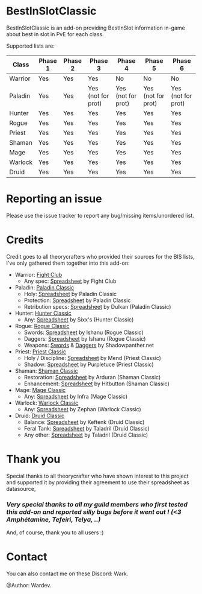 # BestInSlotClassic
BestInSlotClassic is an add-on providing BestInSlot information in-game about best in slot in PvE for each class.

Supported lists are:

| Class  | Phase 1 | Phase 2 | Phase 3 | Phase 4 | Phase 5 | Phase 6 | 
| ------------- | ------------- | ------------- | ------------- | ------------- | ------------- | ------------- |
| Warrior  | Yes  |  Yes  |  Yes  |  No  | No  | No  |
| Paladin  | Yes  |  Yes  |  Yes (not for prot)  |  Yes (not for prot)  | Yes (not for prot)  | Yes (not for prot)  |
| Hunter  | Yes  |  Yes  |  Yes  |  Yes  | Yes  | Yes  |
| Rogue  | Yes  |  Yes  |  Yes  |  Yes  | Yes  | Yes  |
| Priest  | Yes  |  Yes  |  Yes  |  Yes  | Yes  | Yes  |
| Shaman  | Yes  |  Yes  |  Yes  |  Yes  | Yes  | Yes  |
| Mage  | Yes  |  Yes  |  Yes  |  Yes  | Yes  | Yes  |
| Warlock  | Yes  |  Yes  |  Yes  |  Yes  | Yes  | Yes  |
| Druid  | Yes  |  Yes  |  Yes  |  Yes  | Yes  | Yes  |

# Reporting an issue #

Please use the issue tracker to report any bug/missing items/unordered list.

# Credits #

Credit goes to all theorycrafters who provided their sources for the BIS lists, I've only gathered them together into this add-on:
- Warrior: [Fight Club](https://discord.gg/fightclub)
    - Any spec: [Spreadsheet](https://docs.google.com/spreadsheets/d/1YXJpasqqodeq9B4jeUZDP9khFQf5QocyMby6moydJWk/htmlview?sle=true#) by Fight Club   
- Paladin: [Paladin Classic](https://discord.gg/6YS3tH)
    - Holy: [Spreadsheet](https://docs.google.com/spreadsheets/d/1lSZzNVHKsvG13WRnDuqbAZyQ47ktVytB3Z2CbW7XHdA/edit#gid=1331745877) by Paladin Classic
    - Protection: [Spreadsheet](https://docs.google.com/spreadsheets/d/1B2Mfv6F5qVetmnFsUDQITFtjXnG-6Mk3BOYxblJMIb0/edit#gid=0) by Paladin Classic
    - Retribution specs: [Spreadsheet](https://docs.google.com/document/d/1WRlEBESz643MSNsnnHsC6MOk4u0vH4zocUzqv9HQ6rU/edit) by Dulkan (Paladin Classic)
- Hunter: [Hunter Classic](https://discord.gg/W8Rh7V)
    - Any: [Spreadsheet](https://docs.google.com/spreadsheets/d/1BIlB2P1kyV_QdD4ULQzvZvS6hK6BDouUQkyHQzCvBGI/edit#gid=333718892) by Sixx's (Hunter Classic)
- Rogue: [Rogue Classic](https://discord.gg/KwbChG)
    - Swords: [Spreadsheet](https://docs.google.com/spreadsheets/d/1Cx-PFLoVH5xJAuyDIdN0thxiAe19hDFKApcZ10A1FoQ/edit#gid=0) by Ishanu (Rogue Classic)
    - Daggers: [Spreadsheet](https://docs.google.com/spreadsheets/d/1Cx-PFLoVH5xJAuyDIdN0thxiAe19hDFKApcZ10A1FoQ/edit#gid=0) by Ishanu (Rogue Classic)
    - Weapons: [Swords](https://shadowpanther.net/swords-pve.htm) & [Daggers](https://shadowpanther.net/daggers-pve.htm) by Shadowpanther.net
- Priest: [Priest Classic](https://discord.gg/uHddYR)
    - Holy / Discipline: [Spreadsheet](https://docs.google.com/spreadsheets/d/15heFli2p4yjWeOVR8VtLPM9jIKRlBwlYcjC4BH6gOzw/edit#gid=1052763076) by Mend (Priest Classic)
    - Shadow: [Spreadsheet](https://docs.google.com/spreadsheets/d/1F1IVqSt1MEJ9yjZ9rn1aKGIWNkJiA_CNmn6fLUpakb4/edit#gid=600475609) by Purpletuce (Priest Classic)
- Shaman: [Shaman Classic](https://discord.gg/UZNRWc)
    - Restoration: [Spreadsheet](https://docs.google.com/spreadsheets/d/1NK0C0bU92mgoiDsP0wgir3_HINzTkWrIL1PCZlYB5X8/edit#gid=494157742) by Arduran (Shaman Classic)
    - Enhancement: [Spreadsheet](https://docs.google.com/spreadsheets/d/1AJrGjWVLrm1CnjAZOblUDzjAqKN9BX0RgqoCWSuFPEM/edit#gid=1171656458) by Hitbutton (Shaman Classic)
- Mage: [Mage Classic](https://discord.gg/NeqaE6)
    - Any: [Spreadsheet](https://docs.google.com/spreadsheets/d/1uCXQni8Ndf0RuKfgNUlQ_jzfKIYmsCVuYXS_P3OaKUY/edit#gid=453565014) by Infra (Mage Classic)
- Warlock: [Warlock Classic](https://discord.gg/2mWbw2)
    - Any: [Spreadsheet](https://docs.google.com/spreadsheets/d/1vOXDJ-KtiynRKEgtDYMzQZ1i3xg1BaCYdzKEOQ7ve2w/edit#gid=1204528416) by Zephan (Warlock Classic)
- Druid: [Druid Classic](https://discord.gg/NkzzXu)
    - Balance: [Spreadsheet](https://forum.classicwow.live/topic/726/by-the-great-winds-i-come-classic-balance-druid-theorycraft-spreadsheet-v1-4) by Keftenk (Druid Classic)
    - Feral Tank: [Spreadsheet](https://docs.google.com/spreadsheets/d/e/2PACX-1vSVcmgixKaP9LC-rrqS4D2rojIz48KwKA8QBmJloX1h7f8BkUloVuiw19eR2U5WvVT4InYgnPunUo49/pubhtml#) by Taladril (Druid Classic)
    - Any other: [Spreadsheet](https://docs.google.com/spreadsheets/d/1wGBasFY8fFGpBtiD1TAUBB99wxboCSVh5MW_6b_z0oU/pubhtml#) by Taladril (Druid Classic)

# Thank you #

Special thanks to all theorycrafter who have shown interest to this project and supported it by providing their agreement to use their spreadsheet as datasource,

### *Very special thanks to all my guild members who first tested this add-on and reported silly bugs before it went out ! (<3 Amphétamine, Tefeiri, Telya, ..)* ###

And, of course, thank you to all users :)

# Contact #

You can also contact me on these Discord: Wark.

@Author: Wardev.